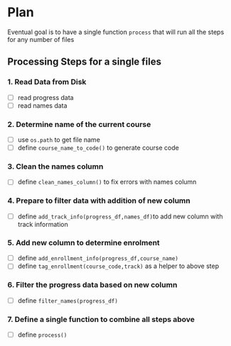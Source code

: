 # Plan

Eventual goal is to have a single function `process` that will run all the steps for any number of files

## Processing Steps for a single files
### 1. Read Data from Disk
- [ ] read progress data
- [ ] read names data

### 2. Determine name of the current course

- [ ] use `os.path` to get file name
- [ ] define `course_name_to_code()` to generate course code

### 3. Clean the names column
- [ ] define `clean_names_column()` to fix errors with names column

### 4. Prepare to filter data with addition of new column
- [ ] define `add_track_info(progress_df,names_df)`to add new column with track information

### 5. Add new column to determine enrolment
- [ ] define `add_enrollment_info(progress_df,course_name)`
- [ ] define `tag_enrollment(course_code,track)` as a helper to above step

### 6. Filter the progress data based on new column
- [ ] define `filter_names(progress_df)`

### 7. Define a single function to combine all steps above
- [ ] define `process()`